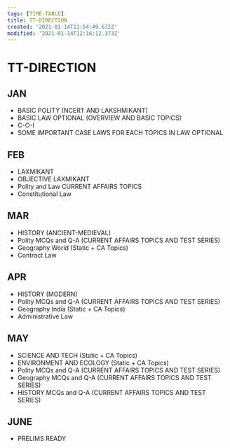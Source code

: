 ```yaml
---
tags: [TIME-TABLE]
title: TT-DIRECTION
created: '2021-01-14T11:54:49.672Z'
modified: '2021-01-14T12:16:12.373Z'
---
```


# TT-DIRECTION

## JAN
  * BASIC POLITY (NCERT AND LAKSHMIKANT)
  * BASIC LAW OPTIONAL (OVERVIEW AND BASIC TOPICS)
  * C-O-I
  * SOME IMPORTANT CASE LAWS FOR EACH TOPICS IN LAW OPTIONAL

## FEB
  * LAXMIKANT
  * OBJECTIVE LAXMIKANT
  * Polity and Law CURRENT AFFAIRS TOPICS
  * Constitutional Law

## MAR
  * HISTORY (ANCIENT-MEDIEVAL)
  * Polity MCQs and Q-A (CURRENT AFFAIRS TOPICS AND TEST SERIES)
  * Geography World (Static + CA Topics)
  * Contract Law

## APR
  * HISTORY (MODERN)
  * Polity MCQs and Q-A (CURRENT AFFAIRS TOPICS AND TEST SERIES)
  * Geography India (Static + CA Topics)
  * Administrative Law

## MAY
  * SCIENCE AND TECH (Static + CA Topics)
  * ENVIRONMENT AND ECOLOGY (Static + CA Topics)
  * Polity MCQs and Q-A (CURRENT AFFAIRS TOPICS AND TEST SERIES)
  * Geography MCQs and Q-A (CURRENT AFFAIRS TOPICS AND TEST SERIES)
  * HISTORY MCQs and Q-A (CURRENT AFFAIRS TOPICS AND TEST SERIES)

## JUNE 
  * PRELIMS READY

